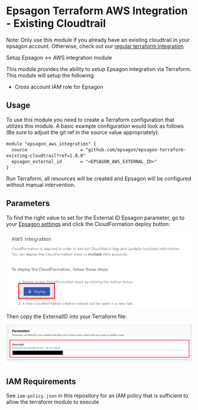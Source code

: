 # Epsagon Terraform AWS Integration - Existing Cloudtrail

Note: Only use this module if you already have an existing cloudtrail in your epsagon account.
Otherwise, check out our [regular terraform integration](https://github.com/epsagon/epsagon-terraform/blob/master/main.tf)

Setup Epsagon <-> AWS integration module

This module provides the ability to setup Epsagon integration via Terraform. This module will setup the following:

- Cross account IAM role for Epsagon

## Usage

To use this module you need to create a Terraform configuration that utilizes this module. A basic example configuration would look as follows (Be sure to adjust the git ref in the source value appropriately):

```hcl
module "epsagon_aws_integration" {
  source                    = "github.com/epsagon/epsagon-terraform-existing-cloudtrail?ref=1.0.0"
  epsagon_external_id       = "<EPSAGON_AWS_EXTERNAL_ID>"
}
```

Run Terraform, all resources will be created and Epsagon will be configured without manual intervention.

## Parameters

To find the right value to set for the External ID Epsagon parameter, go to your [Epsagon settings](https://dashboard.epsagon.com/settings/cloudformation) and click the CloudFormation deploy button:

![Epsagon dashboard](./img/epsagon_dashboard.png)

Then copy the ExternalID into your Terraform file:

![CloudFormation parameters](./img/cloudformation_params.png)

## IAM Requirements

See `iam-policy.json` in this repository for an IAM policy that is sufficient to allow the terraform module to execute
